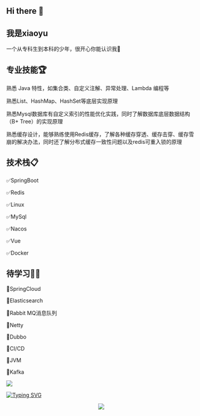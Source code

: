 ## Hi there 👋

## 我是xiaoyu
  一个从专科生到本科的少年，很开心你能认识我🤝

## 专业技能🏆
熟悉 Java 特性，如集合类、自定义注解、异常处理、Lambda 编程等

熟悉List、HashMap、HashSet等底层实现原理

熟悉Mysql数据库有自定义索引的性能优化实践，同时了解数据库底层数据结构（B+ Tree）的实现原理 

熟悉缓存设计，能够熟练使用Redis缓存，了解各种缓存穿透、缓存击穿、缓存雪崩的解决办法，同时还了解分布式缓存一致性问题以及redis可重入锁的原理   

## 技术栈📋
  ✅SpringBoot 

  ✅Redis

  ✅Linux

  ✅MySql 

  ✅Nacos 

  ✅Vue 

  ✅Docker 

## 待学习🧑‍💻
  📌SpringCloud 

  📌Elasticsearch 

  📌Rabbit MQ消息队列 

  📌Netty

  📌Dubbo 

  📌CI/CD 

  📌JVM 

  📌Kafka 



<img align="center" src="https://github-readme-stats.vercel.app/api/wakatime?username=Yuixiaoyu&theme=transparent&hide_border=true&layout=compact&langs_count=22" />




[![Typing SVG](https://readme-typing-svg.demolab.com?font=Fira+Code&weight=600&pause=1000&color=1891F6&background=FFFFFF00&center=true&vCenter=true&width=435&lines=Welcome+to+my+GitHub;%E6%84%BF%E4%BD%A0%E7%9A%84%E6%AF%8F%E4%B8%80%E6%AC%A1%E5%8A%AA%E5%8A%9B%E9%83%BD%E6%98%AF%E4%B8%BA%E4%BA%86%E6%9B%B4%E5%A5%BD%E7%9A%84%E6%98%8E%E5%A4%A9;%E4%B9%9F%E4%B8%BA%E4%BA%86%E6%9B%B4%E7%BE%8E%E5%A5%BD%E7%9A%84%E8%87%AA%E5%B7%B1;%E5%89%8D%E7%A8%8B%E4%BC%BC%E9%94%A6%EF%BC%8C%E7%A5%9D%E4%BD%A0%EF%BC%8C%E4%B9%9F%E7%A5%9D%E6%88%91%E3%80%82)](https://github.com/Yuixiaoyu/)

<p align="center">
  <a href="https://github.com/Yuixiaoyu/">
    <img src="https://skillicons.dev/icons?i=git,docker,spring,java,c,linux,vue&theme=light" />
  </a>
</p>
